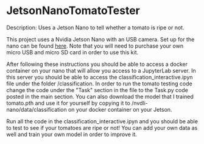# JetsonNanoTomatoTester
Description: Uses a Jetson Nano to tell whether a tomato is ripe or not.

This project uses a Nvidia Jetson Nano with an USB camera. Set up for the nano can be found [here](https://developer.nvidia.com/embedded/learn/get-started-jetson-nano-devkit). Note that you will need to purchase your own micro USB and micro SD card in order to use this kit.

After following these instructions you should be able to access a docker container on your nano that will allow you access to a JupyterLab server. In this server you should be able to access the classification_interactive.ipyn file under the folder /classification. In order to run the tomato testing code change the code under the "Task" section in the file to the Task.py code posted in the main section. You can also download the model that I trained tomato.pth and use it for yourself by copying it to /nvdli-nano/data/classification on your docker container on your Jetson. 

Run all the code in the classification_interactive.ipyn and you should be able to test to see if your tomatoes are ripe or not! You can add your own data as well and train your own model in order to improve it. 
